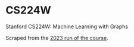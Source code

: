 # CS224W
Stanford CS224W: Machine Learning with Graphs

Scraped from the [2023 run of the course](https://snap.stanford.edu/class/cs224w-2023/).

